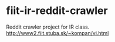# fiit-ir-reddit-crawler
Reddit crawler project for IR class. http://www2.fiit.stuba.sk/~kompan/vi.html
